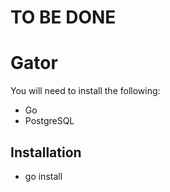 # TO BE DONE
# Gator

You will need to install the following:

- Go
- PostgreSQL

## Installation
- go install

